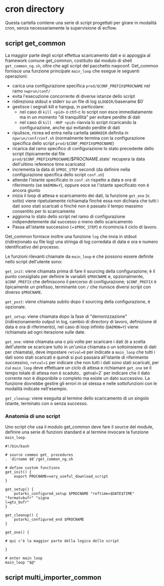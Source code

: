 # cron directory #

Questa cartella contiene una serie di script progettati per girare in
modalità cron, senza necessariamente la supervisione di ecflow.

## script get_common ##

La maggior parte degli script effettua scaricamento dati e si appoggia
al framework comune get_common, costituito dal modulo di shell
`get_common_ng.sh`, oltre che agli script del pacchetto
nwpconf. Get_common fornisce una funzione principale `main_loop` che
esegue le seguenti operazioni:

 * carica una configurazione specifica `prod/$CONF_PREFIX$PROCNAME` nel
   ramo `nwprun/conf/`
 * evita l'esecuzione concorrente di diverse istanze dello script
 * ridireziona stdout e stderr su un file di log `$LOGDIR/`basename
   $0`
 * gestisce i segnali kill e hangup, in particolare:
   * nel caso di `kill <pid>` o ctrl-c lo script non esce immediatamente
     ma in un momento "di tranquillità" per evitare perdite di dati
   * nel caso di `kill -HUP <pid>` riavvia lo script ricaricando la
     configurazione, anche qui evitando perdite di dati
 * ripulisce, ricrea ed entra nella cartella `$WORKDIR` definita in
   `npwrun/conf/conf.sh` (normalmente termina con la configurazione
   specifica dello script `prod/$CONF_PREFIX$PROCNAME`)
 * ricarica dal ramo specifico di configurazione lo stato precedente
   dello script (tipicamente dal file
   `prod/$CONF_PREFIX$PROCNAME`/$PROCNAME.state` recupera la data
   dell'ultimo reference time scaricato)
 * incrementa la data di `$PROC_STEP` secondi (da definire nella
   configurazione specifica dello script `conf.sh`)
 * attende l'istante specificato in `conf.sh` rispetto a data e ora
   di riferimento (se `DAEMON=Y`), oppure esce se l'istante specificato
   non è ancora giunto
 * inizia il loop di attesa e scaricamento dei dati, la funzione `get_one`
   (v. sotto) viene ripetutamente richiamata finché essa non dichiara che
   tutti i dati sono stati scaricati o finché non è passato il tempo massimo
   consentito per lo scaricamento
 * aggiorna lo stato dello script nel ramo di configurazione indipendetemente
   dal successo o meno dello scaricamento
 * Passa all'istante successivo (+`$PROC_STEP`) e ricomincia il ciclo
   di lavoro.

Get_common fornisce inoltre una funzione `log` che invia in stdout
(ridirezionato su file log) una stringa di log corredata di data e ora
e numero identificativo del processo.

Le funzioni rilevanti chiamate da `main_loop` e che possono essere
definite nello script dell'utente sono:

`get_init`: viene chiamata prima di fare il sourcing della
configurazione; è il punto consigliato per definire le variabili
`$PROCNAME` e, opzionalmente, `$CONF_PREFIX` che definiscono il
percorso di configurazione; `$CONF_PREFIX` è tipicamente un prefisso,
terminante con `/` che riunisce diversi script con diverso
`$PROCNAME`.

`get_post`: viene chiamata subito dopo il sourcing della
configurazione, è opzionale.

`get_setup`: viene chiamata dopo la fase di "demonizzazione"
(ridirezionamento output in log, cambio di directory di lavoro,
definizione di data e ora di riferimento), nel caso di loop infinito
(`DAEMON=Y`) viene richiamata ad ogni iterazione sulle date.

`get_one`: viene chiamata una o più volte per scaricare i dati (è a
scelta dell'utente se scaricare tutto in un'unica chiamata o un
sottoinsieme di dati per chiamata), deve impostare `retval=0` per
indicate a `main_loop` che tutti i dati sono stati scaricati e quindi
si può passara all'istante di riferimento successivo, `retval=1` per
indicare che non tutti i dati sono stati scaricati, per cui
`main_loop` deve effettuare un ciclo di attesa e richiamare `get_one`
se il tempo totale di attesa non è scaduto`, `getval=2` per indicare
che il dato corrente non è disponibile o completo ma esiste un dato
successivo. La funzione dovrebbe gestire gli errori in sé stessa e
nelle sottofunzioni con le modalità indicate nell'esempio.

`get_cleanup`: viene eseguita al termine dello scaricamento di un
singolo istante, terminato con o senza successo.


### Anatomia di uno script ###

Uno script che usa il modulo get_common deve fare il source del
module, definire una serie di funzioni standard e al termine invocare
la funzione `main_loop`.


```
#!/bin/bash

# source common get_ procedures
. `dirname $0`/get_common_ng.sh

# define custom functions
get_init() {
    export PROCNAME=very_useful_download_script
}

get_setup() {
    putarki_configured_setup $PROCNAME "reftime=$DATE$TIME" "format=bufr" "signa
l=gts_bufr"
}

get_cleanup() {
    putarki_configured_end $PROCNAME
}

get_one() {

# qui c'è la maggior parte della logica dello script

}

# enter main loop
main_loop "$@"
```


## script multi_importer_common ##
